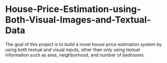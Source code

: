 # House-Price-Estimation-using-Both-Visual-Images-and-Textual-Data

The goal of this project is to build a novel house price estimation system by using both textual and visual inputs, other than only using textual information such as area, neighborhood, and number of bedrooms.
